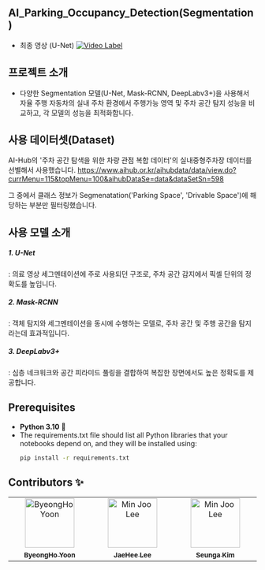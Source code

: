 ## AI_Parking_Occupancy_Detection(Segmentation)
- 최종 영상 (U-Net)
  [![Video Label](http://img.youtube.com/vi/B96UbpyoJ6A/0.jpg)]( https://youtu.be/B96UbpyoJ6A)
 


## 프로젝트 소개
- 다양한 Segmentation 모델(U-Net, Mask-RCNN, DeepLabv3+)을 사용해서 자율 주행 자동차의 실내 주차 환경에서 주행가능 영역 및 주차 공간 탐지 성능을 비교하고, 각 모델의 성능을 최적화합니다.


## 사용 데이터셋(Dataset)
AI-Hub의 '주차 공간 탐색을 위한 차량 관점 복합 데이터'의 실내중형주차장 데이터를 선별해서 사용했습니다.
https://www.aihub.or.kr/aihubdata/data/view.do?currMenu=115&topMenu=100&aihubDataSe=data&dataSetSn=598

그 중에서 클래스 정보가 Segmenatation('Parking Space', 'Drivable Space')에 해당하는 부분만 필터링했습니다.


## 사용 모델 소개
##### 1. U-Net 
: 의료 영상 세그멘테이션에 주로 사용되던 구조로, 주차 공간 감지에서 픽셀 단위의 정확도를 높입니다.
##### 2. Mask-RCNN 
: 객체 탐지와 세그멘테이션을 동시에 수행하는 모델로, 주차 공간 및 주행 공간을 탐지라는데 효과적입니다.
##### 3. DeepLabv3+ 
: 심층 네크워크와 공간 피라미드 풀링을 결합하여 복잡한 장면에서도 높은 정확도를 제공합니다.





## Prerequisites
- **Python 3.10** 🐍
- The requirements.txt file should list all Python libraries that your notebooks depend on, and they will be installed using:
    ```bash
    pip install -r requirements.txt
    ```

## Contributors ✨
<table>
    <tbody>
        <tr>
            <td align="center" valign="top" width="14.28%"><a href="https://github.com/rwambangho"><img src="https://avatars.githubusercontent.com/u/121777977?v=4" width="100px;" alt="ByeongHo Yoon"><br/><sub><b>ByeongHo Yoon</b></ub><a><br/>
            <td align="center" valign="top" width="14.28%"><a href="https://github.com/JaeHeeLE"><img src="https://avatars.githubusercontent.com/u/153152453?v=4" width="100px;" alt="Min Joo Lee"><br/><sub><b>JaeHee Lee</b></ub><a><br/>
            <td align="center" valign="top" width="14.28%"><a href="https://github.com/sinya3558"><img src="https://avatars.githubusercontent.com/u/70243358?v=4" width="100px;" alt="Min Joo Lee"><br/><sub><b>Seunga Kim</b></ub><a><br/>
        </tr>
    </tbody>
</table>
